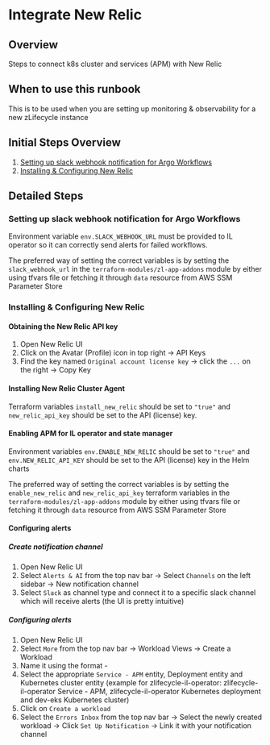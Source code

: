 # Integrate New Relic

## Overview

Steps to connect k8s cluster and services (APM) with New Relic

## When to use this runbook
This is to be used when you are setting up monitoring & observability for a new zLifecycle instance

## Initial Steps Overview

1. [Setting up slack webhook notification for Argo Workflows](#setting-up-slack-webhook-notification-for-argo-workflows)
1. [Installing & Configuring New Relic](#installing--configuring-new-relic)

## Detailed Steps

### Setting up slack webhook notification for Argo Workflows

Environment variable `env.SLACK_WEBHOOK_URL` must be provided to IL operator so it can correctly send alerts for failed workflows.

The preferred way of setting the correct variables is by setting the `slack_webhook_url` in the `terraform-modules/zl-app-addons` module by either using tfvars file or fetching it through `data` resource from AWS SSM Parameter Store

### Installing & Configuring New Relic

#### Obtaining the New Relic API key

1. Open New Relic UI
1. Click on the Avatar (Profile) icon in top right -> API Keys
1. Find the key named `Original account license key` -> click the `...` on the right -> Copy Key

#### Installing New Relic Cluster Agent

Terraform variables `install_new_relic` should be set to `"true"` and `new_relic_api_key` should be set to the API (license) key.

#### Enabling APM for IL operator and state manager

Environment variables `env.ENABLE_NEW_RELIC` should be set to `"true"` and `env.NEW_RELIC_API_KEY` should be set to the API (license) key in the Helm charts

The preferred way of setting the correct variables is by setting the `enable_new_relic` and `new_relic_api_key` terraform variables in the `terraform-modules/zl-app-addons` module by either using tfvars file or fetching it through `data` resource from AWS SSM Parameter Store

#### Configuring alerts

##### Create notification channel

1. Open New Relic UI
1. Select `Alerts & AI` from the top nav bar -> Select `Channels` on the left sidebar -> New notification channel
1. Select `Slack` as channel type and connect it to a specific slack channel which will receive alerts (the UI is pretty intuitive)

##### Configuring alerts

1. Open New Relic UI
1. Select `More` from the top nav bar -> Workload Views -> Create a Workload
1. Name it using the format <env>-<service>
1. Select the appropriate `Service - APM` entity, Deployment entity and Kubernetes cluster entity (example for zlifecycle-il-operator: zlifecycle-il-operator Service - APM, zlifecycle-il-operator Kubernetes deployment and dev-eks Kubernetes cluster)
1. Click on `Create a workload`
1. Select the `Errors Inbox` from the top nav bar -> Select the newly created workload -> Click `Set Up Notification` -> Link it with your notification channel
